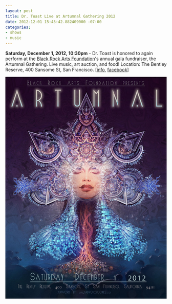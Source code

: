 ```yaml
---
layout: post
title: Dr. Toast Live at Artumnal Gathering 2012
date: 2012-12-01 15:45:42.882409000 -07:00
categories:
- shows
- music
---
```


**Saturday, December 1, 2012, 10:30pm** - Dr. Toast is honored to again perform at the [Black Rock Arts Foundation](http://blackrockarts.org/)'s annual gala fundraiser, the Artumnal Gathering. Live music, art auction, and food! Location: The Bentley Reserve, 400 Sansome St, San Francisco.
\[[info][], [facebook][]\]

<img src="/uploads/2012/12/Artumnal-2012-Hi-Res-Web.jpg" width="600">

[info]: http://blackrockarts.org/events/artumnal-gathering-2012
[facebook]: https://www.facebook.com/events/281493565295121/
